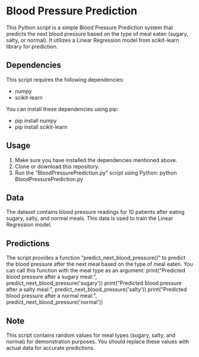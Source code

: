 # Blood Pressure Prediction
This Python script is a simple Blood Pressure Prediction system that predicts the next blood pressure based on the type of meal eaten (sugary, salty, or normal). It utilizes a Linear Regression model from scikit-learn library for prediction.

## Dependencies
This script requires the following dependencies:
-	numpy
-	scikit-learn

You can install these dependencies using pip:
-	pip install numpy 
-	pip install scikit-learn

## Usage
1. Make sure you have installed the dependencies mentioned above.
2. Clone or download this repository.
3. Run the “BloodPressurePrediction.py” script using Python: python BloodPressurePrediction.py

## Data
The dataset contains blood pressure readings for 10 patients after eating sugary, salty, and normal meals. This data is used to train the Linear Regression model.

## Predictions
The script provides a function “predict_next_blood_pressure()” to predict the blood pressure after the next meal based on the type of meal eaten. You can call this function with the meal type as an argument:
print("Predicted blood pressure after a sugary meal:", predict_next_blood_pressure('sugary'))
print("Predicted blood pressure after a salty meal:", predict_next_blood_pressure('salty'))
print("Predicted blood pressure after a normal meal:", predict_next_blood_pressure('normal'))

## Note
This script contains random values for meal types (sugary, salty, and normal) for demonstration purposes. You should replace these values with actual data for accurate predictions.
